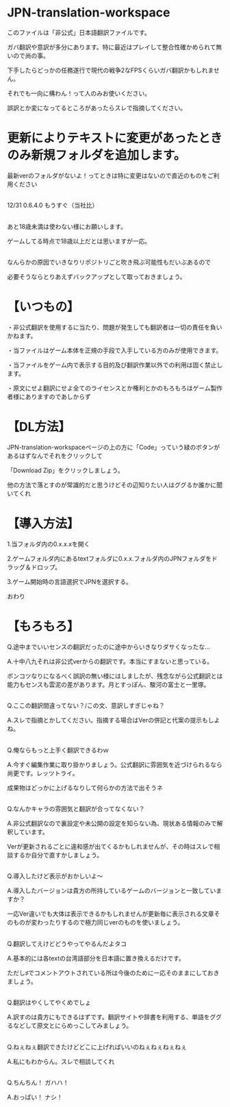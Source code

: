 # JPN-translation-workspace

このファイルは「非公式」日本語翻訳ファイルです。

ガバ翻訳や意訳が多分にあります。特に最近はプレイして整合性確かめられて無いので尚の事。

下手したらどっかの任務遂行で現代の戦争2なFPSくらいガバ翻訳かもしれません。

それでも一向に構わん！って人のみお使いください。

誤訳とか変になってるところがあったらスレで指摘してください。

# 更新によりテキストに変更があったときのみ新規フォルダを追加します。

最新verのフォルダがないよ！ってときは特に変更はないので直近のものをご利用ください

##
12/31 0.6.4.0 もうすぐ（当社比）
##
あと18歳未満は使わない様にお願いします。

ゲームしてる時点で18歳以上だとは思いますが一応。
##
なんらかの原因でいきなりリポジトリごと吹き飛ぶ可能性もだいぶあるので

必要そうならとりあえずバックアップとして取っておきましょう。
##

# 【いつもの】

・非公式翻訳を使用するに当たり、問題が発生しても翻訳者は一切の責任を負いかねます。

・当ファイルはゲーム本体を正規の手段で入手している方のみが使用できます。

・当ファイルをゲーム内で表示する目的及び翻訳作業以外での利用は固く禁止します。

・原文にせよ翻訳にせよ全てのライセンスとか権利とかのもろもろはゲーム製作者様にありますのであしからず

##

# 【DL方法】
JPN-translation-workspaceページの上の方に「Code」っていう緑のボタンがあるはずなんでそれをクリックして

「Download Zip」をクリックしましょう。

他の方法で落とすのが常識的だと思うけどその辺知りたい人はググるか誰かに聞いてくれ

##

# 【導入方法】
1.当フォルダ内の0.x.x.xを開く

2.ゲームフォルダ内にあるtextフォルダに0.x.x.フォルダ内のJPNフォルダをドラッグ＆ドロップ。

3.ゲーム開始時の言語選択でJPNを選択する。

おわり

##

# 【もろもろ】
Q.途中までいいセンスの翻訳だったのに途中からいきなりダサくなったな...

A.十中八九それは非公式verからの翻訳です。本当にすまないと思っている。

ポンコツなりになるべく誤訳の無い様にはしましたが、残念ながら公式翻訳とは能力もセンスも雲泥の差があります。月とすっぽん、駿河の富士と一里塚。
##


Q.ここの翻訳間違ってない？/この文、意訳しすぎじゃね？

A.スレで指摘とかしてください。指摘する場合はVerの併記と代案の提示もしよね。
##

Q.俺ならもっと上手く翻訳できるわｗ

A.今すぐ編集作業に取り掛かりましょう。公式翻訳に雰囲気を近づけられるなら尚更です。レッツトライ。

成果物はどっかに上げるなりして何らかの方法で出そうネ
##

Q.なんかキャラの雰囲気と翻訳が合ってなくない？

A.非公式翻訳なので裏設定や未公開の設定を知らない為、現状ある情報のみで解釈しています。

Verが更新されるごとに違和感が出てくるかもしれませんが、その時はスレで相談するか自分で直すかしましょう。
##

Q.導入したけど表示がおかしいよ～

A.導入したバージョンは貴方の所持しているゲームのバージョンと一致していますか？

一応Ver違いでも大体は表示できるかもしれませんが更新毎に表示される文章そのものが変わったりするので極力同じverのものを使いましょう。
##

Q.翻訳してえけどどうやってやるんだよタコ

A.基本的には各textの台湾語部分を日本語に置き換えるだけです。

ただし♯でコメントアウトされている所は今後のために一応そのままにしておきましょう。
##

Q.翻訳はやくしてやくめでしょ

A.訳すのは貴方にもできるはずです。翻訳サイトや辞書を利用する、単語をググるなどして原文とにらめっこしてみましょう。
##
Q.ねぇねぇ翻訳できたけどどこに上げればいいのねぇねぇねぇねぇ

A.私にもわからん。スレで相談してくれ
##
Q.ちんちん！ ガハハ！

A.おっぱい！ ナシ！

